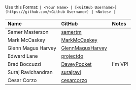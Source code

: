 Use this Format:
```| <Your Name> | [<GitHub Username>](https://github.com/<Github Username>) | <Notes> |```

| **Name** | **GitHub**| **Notes** |
|:---------|:----------|:----------|
|Samer Masterson|[samertm](https://github.com/samertm)||
|Mark McCaskey|[MarkMcCaskey](https://github.com/MarkMcCaskey)||
|Glenn Magus Harvey|[GlennMagusHarvey](https://github.com/GlennMagusHarvey)||
|Edward Lane|[projectdo](https://github.com/projectdo)||
|Brad Boccuzzi|[DaveyPocket](https://github.com/DaveyPocket)|I'm VP!|
|Suraj Ravichandran|[surajravi](https://github.com/surajravi)||
|Cesar Corzo|[cesarcorzo](https://github.com/cesarcorzo)||
